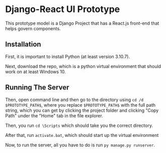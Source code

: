 # Django-React UI Prototype
This prototype model is a Django Project that has a React.js front-end that helps govern components. 


## Installation
First, it is important to install Python (at least version 3.10.7). 

Next, download the repo, which is a python virtual environment that should work on at least Windows 10. 

## Running The Server
Then, open command line and then go to the directory using `cd /d $PROTOTYPE_PATH$`, where you replace `$PROTOTYPE_PATH$` with the full path string, which you can get by clicking the project folder and clicking "Copy Path" under the "Home" tab in the file explorer. 

Then, you run `cd \Scripts` which should take you the correct directory.

After that, run `activate.bat`, which should start up the virtual environment

Now, to run the server, all you have to do is run `py manage.py runserver`.

